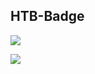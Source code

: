 ## HTB-Badge
![](http://www.hackthebox.eu/badge/image/90174)

[![](https://steins-gate-visitor-count.greenhandatsjtu.repl.co/1ybs3c?ratio=0.5)](https://github.com/1ybs3c/1ybs3c)
<!---
1ybs3c/1ybs3c is a ✨ special ✨ repository because its `README.md` (this file) appears on your GitHub profile.
You can click the Preview link to take a look at your changes.
--->
